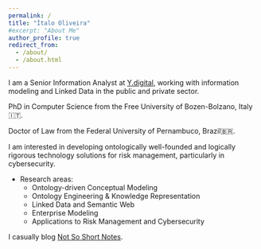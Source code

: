 ```yaml
---
permalink: /
title: "Ítalo Oliveira"
#excerpt: "About Me"
author_profile: true
redirect_from: 
  - /about/
  - /about.html
---
```


I am a Senior Information Analyst at [Y.digital](https://www.y.digital/en-us), working with information modeling and Linked Data in the public and private sector.

PhD in Computer Science from the Free University of Bozen-Bolzano, Italy🇮🇹.

Doctor of Law from the Federal University of Pernambuco, Brazil🇧🇷.

I am interested in developing ontologically well-founded and logically rigorous technology solutions for risk management, particularly in cybersecurity.

- Research areas:
  - Ontology-driven Conceptual Modeling
  - Ontology Engineering & Knowledge Representation
  - Linked Data and Semantic Web
  - Enterprise Modeling
  - Applications to Risk Management and Cybersecurity

I casually blog [Not So Short Notes](https://notsoshortnotes.wordpress.com/).